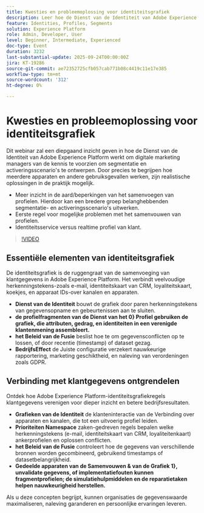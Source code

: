 ```yaml
---
title: Kwesties en probleemoplossing voor identiteitsgrafiek
description: Leer hoe de Dienst van de Identiteit van Adobe Experience Platform segmentatie, activering, en profielfusiecontrole machten om echte marketing uitdagingen op te lossen.
feature: Identities, Profiles, Segments
solution: Experience Platform
role: Admin, Developer, User
level: Beginner, Intermediate, Experienced
doc-type: Event
duration: 3232
last-substantial-update: 2025-09-24T00:00:00Z
jira: KT-19286
source-git-commit: ae72352725cfb057cab771b08c4419c11e17e385
workflow-type: tm+mt
source-wordcount: '312'
ht-degree: 0%

---
```



# Kwesties en probleemoplossing voor identiteitsgrafiek

Dit webinar zal een diepgaand inzicht geven in hoe de Dienst van de Identiteit van Adobe Experience Platform werkt om digitale marketing managers van de kennis te voorzien om segmentatie en activeringsscenario&#39;s te ontwerpen. Door precies te begrijpen hoe meerdere apparaten en andere gebruiksgevallen werken, zijn realistische oplossingen in de praktijk mogelijk.

* Meer inzicht in de aard/beperkingen van het samenvoegen van profielen. Hierdoor kan een bredere groep belanghebbenden segmentatie- en activeringsscenario&#39;s uitwerken.
* Eerste regel voor mogelijke problemen met het samenvouwen van profielen.
* Identiteitsservice versus realtime profiel van klant.

>[!VIDEO](https://video.tv.adobe.com/v/3475214/?learn=on&enablevpops)

## Essentiële elementen van identiteitsgrafiek

De identiteitsgrafiek is de ruggengraat van de samenvoeging van klantgegevens in Adobe Experience Platform. Het verbindt veelvoudige herkenningstekens-zoals e-mail, identiteitskaart van CRM, loyaliteitskaart, koekjes, en apparaat IDs-over kanalen en apparaten.

* **Dienst van de Identiteit** bouwt de grafiek door paren herkenningstekens van gegevensopname en gebeurtenissen aan te sluiten.
* **de profielfragmenten van de Dienst van het 0} Profiel gebruiken de grafiek, die attributen, gedrag, en identiteiten in een verenigde klantenmening assembleert.**
* **het Beleid van de Fusie** beslist hoe te om gegevensconflicten op te lossen, of door recentie (timestamp) of dataset gezag.
* **BedrijfsEffect** de Juiste configuratie verzekert nauwkeurige rapportering, marketing geschiktheid, en naleving van verordeningen zoals GDPR.

## Verbinding met klantgegevens ontgrendelen

Ontdek hoe Adobe Experience Platform-identiteitsgrafiekregels klantgegevens verenigen voor dieper inzicht en betere bedrijfsresultaten.

* **Grafieken van de Identiteit** de klanteninteractie van de Verbinding over apparaten en kanalen, die tot een uitvoerig profiel leiden.
* **Prioriteiten Namespace** zaken-gedreven regels bepalen welke herkenningstekens (e-mail, identiteitskaart van CRM, loyaliteitenkaart) ankerprofielen en oplossen conflicten.
* **het Beleid van de Fusie** controleert hoe de gegevens van verschillende bronnen worden gecombineerd, gebruikend timestamps of datasetbelangrijkheid.
* **Gedeelde apparaten van de Samenvouwen &amp; van de Grafiek 1}, unvalidate gegevens, of implementatiefouten kunnen fragmentprofielen; de simulatiehulpmiddelen en de reparatietaken helpen nauwkeurigheid herstellen.**

Als u deze concepten begrijpt, kunnen organisaties de gegevenswaarde maximaliseren, naleving garanderen en persoonlijke ervaringen leveren.

